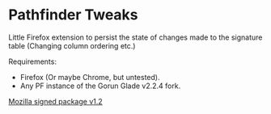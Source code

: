 # Pathfinder Tweaks 
Little Firefox extension to persist the state of changes made to the signature table (Changing column ordering etc.)

Requirements:
- Firefox (Or maybe Chrome, but untested).
- Any PF instance of the Gorun Glade v2.2.4 fork.

[Mozilla signed package v1.2](https://github.com/Eivonz/Pathfinder-Tweaks/raw/refs/heads/main/packages/799c70f8ec124e4eae75-1.2.xpi)
